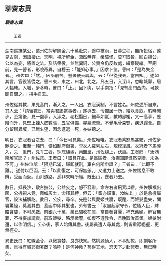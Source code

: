 

## 聊齋志異

##### 聊齋志異
　　`王者`

* * *

湖南巡撫某公，遣州佐押解餉金六十萬赴京，途中被雨，日暮愆程，無所投宿，遠見古剎，因詣棲止。天明，視所解金，蕩然無存，衆駭怪，莫可取咎，回白撫公，公以為妄，將置之法。及詰衆役，並無異詞，公責令仍反故處，緝察蹤緒。至廟前，見一瞽者，形貌奇異，自榜云：「能知心事。」因求卜筮。瞽曰：「是為失金者。」州佐曰：「然。」因訴前苦。瞽者便索肩輿，云：「但從我去，當自知。」遂如其言，官役皆從之。瞽曰東，東之，曰北，北之。凡五日，入深山，忽睹城郭，居人輻輳。入城，步移時，瞽曰：「止。」因下輿，以手南指：「見有高門西向，可款關自問之。」拱手自去。

州佐從其教，果見高門，漸入之，一人出，衣冠漢制，不言姓名。州佐述所自來，其人云：「請留數日，當與君謁當事者。」遂導去，令獨居一所，給以食飲。暇時閒步，至第後，見一園亭，入涉之，老松翳日，細草如氈，數轉廊榭，又一高亭，歷階而升，見壁上挂人皮數張，五官俱備，腥氣流熏。不覺毛骨森豎，疾退歸舍。自分留鞹異域，已無生望，因念進退一死，亦姑聽之。

明日，衣冠者召之去，曰：「今日可見矣。」州佐唯唯。衣冠者乘怒馬甚駛，州佐步馳從之。俄至一轅門，儼如制府衙署，皁衣人羅列左右，規模凜肅。衣冠者下馬導入，又一重門，見有王者，珠冠繡紱，南面坐，州佐趨上，伏謁。王者問：「汝湖南解官耶？」州佐諾。王者曰：「銀具在此。是區區者，汝撫軍即慨然見贈，未為不可。」州佐泣訴：「限期已滿，歸即就刑，稟白何所申證？」王者曰：「此即不難。」遂付以巨函，云：「以此復之，可保無恙。」又遣力士送之。州佐慴息不敢辨，受函而返。山川道路，悉非來時所經，既出山，送者乃去。

數日，抵長沙，敬白撫公，公益妄之，怒不容辯，命左右者飛索以綥。州佐解襆出函，公拆視未竟，面如灰土，命釋其縛，但云：「銀亦細事，汝姑出。」於是急檄屬官，設法補解訖。數日，公疾，尋卒。先是公與愛姬共寢，既醒，而姬髮盡失，闔署驚怪，莫測其由，蓋函中即其髮也。外有書云：「汝自起家守令，位極人臣，賕賂貪婪，不可悉數。前銀六十萬，業已驗收在庫，當自發貪囊，補充舊額。解官無罪，不得妄加譴責。前取姬髮，略示微警，如復不遵教令，旦晚取汝首領。姬髮附還，以作明信。」公卒後，家人始傳其書。後屬員遣人尋其處，則皆重巖絕壑，更無徑矣。

異史氏曰：紅線金合，以儆貪婪，良亦快異。然桃源仙人，不事劫掠，即劍客所集，烏得有城郭衙署哉？嗚呼！是何神歟？苟得其地，恐天下之赴愬者，無已時矣。

* * *

